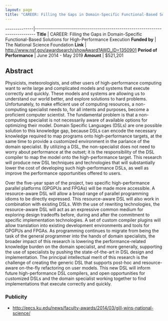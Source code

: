 ```yaml
---
layout: page
title: "CAREER: Filling the Gaps in Domain-Specific Functional-Based Solutions for High-Performance Execution"
---
```


--------------|------------------------------------------------------------------------------
**Title**     | CAREER: Filling the Gaps in Domain-Specific Functional-Based Solutions for High-Performance Execution
**Funded&nbsp;by**       | The National Science Foundation
**Link**                 | <http://www.nsf.gov/awardsearch/showAward?AWD_ID=1350901>
**Period of Performance** | June 2014 - May 2019
**Amount**               | $521,201

## Abstract

Physicists, meteorologists, and other users of high-performance
computing want to write large and complicated models and systems that
execute correctly and quickly. These models and systems are allowing
us to understand our world better, and explore solutions to hard
problems. Unfortunately, to make efficient use of computing resources,
a non-computing specialist needs to, for all intents and purposes,
become a proficient computer scientist. The fundamental problem is
that a non-computing specialist is not necessarily aware of available
options for optimizing their model. Domain Specific Languages (DSLs)
are one possible solution to this knowledge gap, because DSLs can
encode the necessary knowledge required to map programs onto
high-performance targets, at the same time to provide a customized
environment in the parlance of the domain specialist. By utilizing a
DSL, the non-specialist does not need to worry about performance at
the outset; it is the responsibility of the DSL compiler to map the
model onto the high-performance target. This research will produce new
DSL techniques and technologies that will substantially lower the cost
of developing such high-performance DSLs, as well as improve the
performance opportunities offered to users.

Over the five-year span of the project, two specific high-performance
parallel platforms (GPGPUs and FPGAs) will be made more accessible. A
resource-aware DSL will allow a broad range of parallel programming
idioms to be directly expressed. This resource-aware DSL will also
work in combination with existing DSLs. With the use of rewriting
technologies, the resource-aware DSL will act as an expressive common
medium for exploring design tradeoffs before, during and after the
commitment to specific implementation technologies. A set of custom
compiler plugins will allow translation into existing development
environments and tools for GPGPUs and FPGAs. As programming continues
to migrate from being the task of the general programmer into the
hands of domain specialists, the broader impact of this research is
lowering the performance-related knowledge burden on the domain
specialist, and more generally, supporting the use of specialists by
pushing the state-of-the-art in DSL design and implementation. The
principal intellectual merit of this research is the challenge of
creating the generic DSL that supports post-hoc and resource-aware
on-the-fly refactoring on user models. This new DSL will inform future
high-performance DSL compilers, and open opportunities for customized
DSLs and the domain specialist working together to find
implementations that execute correctly and quickly.

### Publicity

 * http://eecs.ku.edu/news/faculty-awards/2014/03/gill-wins-national-science/


